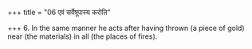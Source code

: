 +++
title = "06 एवं सर्वेषूपास्य करोति"

+++
6. In the same manner he acts after having thrown (a piece of gold) near (the materials) in all (the places of fires).
